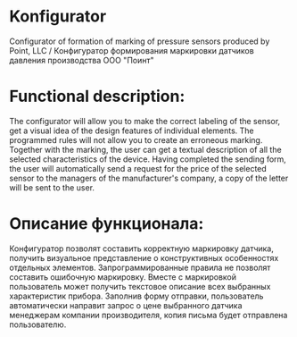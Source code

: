 # Konfigurator
Configurator of formation of marking of pressure sensors produced by Point, LLC / Конфигуратор формирования маркировки датчиков давления производства ООО "Поинт"

# Functional description:
The configurator will allow you to make the correct labeling of the sensor, get a visual idea of the design features of individual elements. The programmed rules will not allow you to create an erroneous marking. Together with the marking, the user can get a textual description of all the selected characteristics of the device. Having completed the sending form, the user will automatically send a request for the price of the selected sensor to the managers of the manufacturer's company, a copy of the letter will be sent to the user.

# Описание функционала:
Конфигуратор позволят составить корректную маркировку датчика, получить визуальное представление о конструктивных особенностях отдельных элементов. Запрограммированные правила не позволят составить ошибочную маркировку. Вместе с маркировкой пользователь может получить текстовое описание всех выбранных характеристик прибора. Заполнив форму отправки, пользователь автоматически направит запрос о цене выбранного датчика менеджерам компании производителя, копия письма будет отправлена пользователю. 
